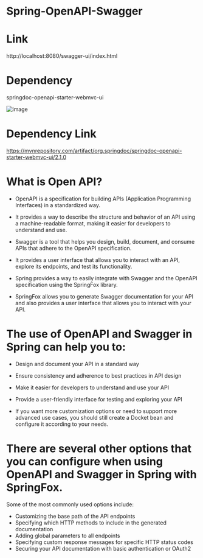 # Spring-OpenAPI-Swagger

# Link
http://localhost:8080/swagger-ui/index.html

# Dependency

springdoc-openapi-starter-webmvc-ui

![image](https://user-images.githubusercontent.com/84695818/233820731-2542b818-9196-48fa-aef6-a23e8ab060cd.png)

# Dependency Link

https://mvnrepository.com/artifact/org.springdoc/springdoc-openapi-starter-webmvc-ui/2.1.0

# What is Open API?

- OpenAPI is a specification for building APIs (Application Programming Interfaces) in a standardized way. 
- It provides a way to describe the structure and behavior of an API using a machine-readable format, making it easier for developers to understand and use.

- Swagger is a tool that helps you design, build, document, and consume APIs that adhere to the OpenAPI specification. 
- It provides a user interface that allows you to interact with an API, explore its endpoints, and test its functionality.

- Spring provides a way to easily integrate with Swagger and the OpenAPI specification using the SpringFox library. 
- SpringFox allows you to generate Swagger documentation for your API and also provides a user interface that allows you to interact with your API.

# The use of OpenAPI and Swagger in Spring can help you to:

- Design and document your API in a standard way
- Ensure consistency and adherence to best practices in API design
- Make it easier for developers to understand and use your API
- Provide a user-friendly interface for testing and exploring your API

- If you want more customization options or need to support more advanced use cases, you should still create a Docket bean and configure it according to your needs.

# There are several other options that you can configure when using OpenAPI and Swagger in Spring with SpringFox.

Some of the most commonly used options include:

- Customizing the base path of the API endpoints
- Specifying which HTTP methods to include in the generated documentation
- Adding global parameters to all endpoints
- Specifying custom response messages for specific HTTP status codes
- Securing your API documentation with basic authentication or OAuth2


   
